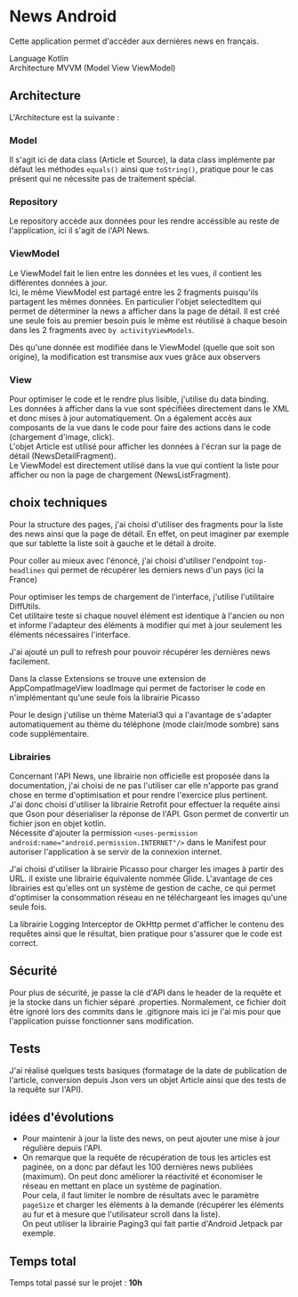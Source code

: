 # News Android   
   
Cette application permet d'accéder aux dernières news en français.   

Language Kotlin   
Architecture MVVM (Model View ViewModel)   

## Architecture

L'Architecture est la suivante :

### Model   
   
Il s'agit ici de data class (Article et Source), la data class implémente par défaut les méthodes `equals()` ainsi que `toString()`, pratique pour le cas présent qui ne nécessite pas de traitement spécial.   
   
### Repository   
   
Le repository accède aux données pour les rendre accéssible au reste de l'application, ici il s'agit de l'API News.   
   
### ViewModel   
   
Le ViewModel fait le lien entre les données et les vues, il contient les différentes données à jour.   
Ici, le même ViewModel est partagé entre les 2 fragments puisqu'ils partagent les mêmes données. En particulier l'objet selectedItem qui permet de déterminer la news a afficher dans la page de détail. Il est créé une seule fois au premier besoin puis le même est réutilisé à chaque besoin dans les 2 fragments avec `by activityViewModels`.   
   
Dès qu'une donnée est modifiée dans le ViewModel (quelle que soit son origine), la modification est transmise aux vues grâce aux observers   
   
### View   
   
Pour optimiser le code et le rendre plus lisible, j'utilise du data binding.   
Les données à afficher dans la vue sont spécifiées directement dans le XML et donc mises à jour automatiquement. On a également accès aux composants de la vue dans le code pour faire des actions dans le code (chargement d'image, click).   
L'objet Article est utilisé pour afficher les données à l'écran sur la page de détail (NewsDetailFragment).   
Le ViewModel est directement utilisé dans la vue qui contient la liste pour afficher ou non la page de chargement (NewsListFragment).   
   
## choix techniques   
   
Pour la structure des pages, j'ai choisi d'utiliser des fragments pour la liste des news ainsi que la page de détail. En effet, on peut imaginer par exemple que sur tablette la liste soit à gauche et le détail à droite.   
   
Pour coller au mieux avec l'énoncé, j'ai choisi d'utiliser l'endpoint `top-headlines` qui permet de récupérer les derniers news d'un pays (ici la France)   
   
Pour optimiser les temps de chargement de l'interface, j'utilise l'utilitaire DiffUtils.   
Cet utilitaire teste si chaque nouvel élément est identique à l'ancien ou non et informe l'adapteur des éléments à modifier qui met à jour seulement les éléments nécessaires l'interface.   
   
J'ai ajouté un pull to refresh pour pouvoir récupérer les dernières news facilement.   
   
Dans la classe Extensions se trouve une extension de AppCompatImageView loadImage qui permet de factoriser le code en n'implémentant qu'une seule fois la librairie Picasso   
   
Pour le design j'utilise un thème Material3 qui a l'avantage de s'adapter automatiquement au thème du téléphone (mode clair/mode sombre) sans code supplémentaire.   
   
### Librairies   
   
Concernant l'API News, une librairie non officielle est proposée dans la documentation, j'ai choisi de ne pas l'utiliser car elle n'apporte pas grand chose en terme d'optimisation et pour rendre l'exercice plus pertinent.   
J'ai donc choisi d'utiliser la librairie Retrofit pour effectuer la requête ainsi que Gson pour déserialiser la réponse de l'API. Gson permet de convertir un fichier json en objet kotlin.   
Nécessite d'ajouter la permission `<uses-permission android:name="android.permission.INTERNET"/>` dans le Manifest pour autoriser l'application à se servir de la connexion internet.   
   
J'ai choisi d'utiliser la librairie Picasso pour charger les images à partir des URL. il existe une librairie équivalente nommée Glide. L'avantage de ces librairies est qu'elles ont un système de gestion de cache, ce qui permet d'optimiser la consommation réseau en ne téléchargeant les images qu'une seule fois.   
   
La librairie Logging Interceptor de OkHttp permet d'afficher le contenu des requêtes ainsi que le résultat, bien pratique pour s'assurer que le code est correct.   
   
## Sécurité   
   
Pour plus de sécurité, je passe la clé d'API dans le header de la requête et je la stocke dans un fichier séparé .properties. Normalement, ce fichier doit être ignoré lors des commits dans le .gitignore mais ici je l'ai mis pour que l'application puisse fonctionner sans modification.   
   
## Tests   
   
J'ai réalisé quelques tests basiques (formatage de la date de publication de l'article, conversion depuis Json vers un objet Article ainsi que des tests de la requête sur l'API).
   
## idées d'évolutions   
   
- Pour maintenir à jour la liste des news, on peut ajouter une mise à jour régulière depuis l'API.   
- On remarque que la requête de récupération de tous les articles est paginée, on a donc par défaut les 100 dernières news publiées (maximum). On peut donc améliorer la réactivité et économiser le réseau en mettant en place un système de pagination.   
  Pour cela, il faut limiter le nombre de résultats avec le paramètre `pageSize` et charger les éléments à la demande (récupérer les éléments au fur et à mesure que l'utilisateur scroll dans la liste).   
  On peut utiliser la librairie Paging3 qui fait partie d'Android Jetpack par exemple.   
   
## Temps total   
   
Temps total passé sur le projet : **10h**